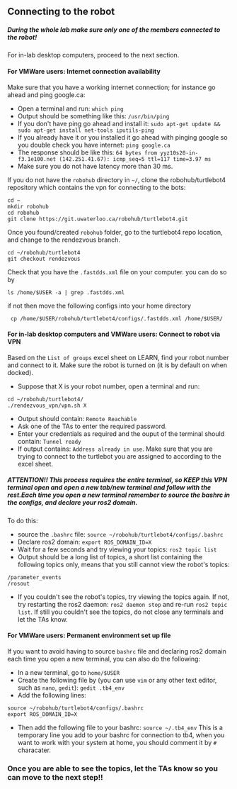 ## Connecting to the robot 

##### During the whole lab make sure only one of the members connected to the robot!

For in-lab desktop computers, proceed to the next section.
#### For VMWare users: Internet connection availability

Make sure that you have a working internet connection; for instance go ahead and ping google.ca:
- Open a terminal and run: ```which ping ```
- Output should be something like this: ```/usr/bin/ping```
- If you don't have ping go ahead and install it: ```sudo apt-get update && sudo apt-get install net-tools iputils-ping```
- If you already have it or you installed it go ahead with pinging google so you double check you have internet: ```ping google.ca```
- The response should be like this: ``` 64 bytes from yyz10s20-in-f3.1e100.net (142.251.41.67): icmp_seq=5 ttl=117 time=3.97 ms ```
- Make sure you do not have latency more than 30 ms.

If you do not have the ``` robohub ``` directory in ```~/```, clone the robohub/turtlebot4 repository which contains the vpn for connecting to the bots:
```
cd ~
mkdir robohub
cd robohub 
git clone https://git.uwaterloo.ca/robohub/turtlebot4.git
```

Once you found/created ```robohub``` folder, go to the turtlebot4 repo location, and change to the rendezvous branch.
```
cd ~/robohub/turtlebot4
git checkout rendezvous
```

Check that you have the `.fastdds.xml` file on your computer. you can do so by
```
ls /home/$USER -a | grep .fastdds.xml 
```

if not then move the following configs into your home directory
```
 cp /home/$USER/robohub/turtlebot4/configs/.fastdds.xml /home/$USER/
```
#### For in-lab desktop computers and VMWare users: Connect to robot via VPN

Based on the ```List of groups``` excel sheet on LEARN, find your robot number and connect to it. Make sure the robot is turned on (it is by default on when docked).
- Suppose that X is your robot number, open a terminal and run:
```
cd ~/robohub/turtlebot4/
./rendezvous_vpn/vpn.sh X
```
- Output should contain: ```Remote Reachable```
- Ask one of the TAs to enter the required password.
- Enter your credentials as required and the ouput of the terminal should contain: ```Tunnel ready```
- If output contains: ```Address already in use```. Make sure that you are trying to connect to the turtlebot you are assigned to according to the excel sheet.

##### ATTENTION!! This process requires the entire terminal, so KEEP this VPN terminal open and open a new tab/new terminal and follow with the rest.Each time you open a new terminal remember to source the bashrc in the configs, and declare your ros2 domain.
To do this:
- source the ```.bashrc``` file: ```source ~/robohub/turtlebot4/configs/.bashrc```
- Declare ros2 domain: ```export ROS_DOMAIN_ID=X```
- Wait for a few seconds and try viewing your topics: ```ros2 topic list```
- Output should be a long list of topics, a short list containing the following topics only, means that you still cannot view the robot's topics:
```
/parameter_events
/rosout
```
- If you couldn't see the robot's topics, try viewing the topics again. If not, try restarting the ros2 daemon: ```ros2 daemon stop``` and re-run ```ros2 topic list```.
If still you couldn't see the topics, do not close any terminals and let the TAs know.

#### For VMWare users: Permanent environment set up file
If you want to avoid having to source ```bashrc``` file and declaring ros2 domain each time you open a new terminal, you can also do the following:
- In a new terminal, go to ```home/$USER```
- Create the following file by (you can use `vim` or any other text editor, such as `nano`, `gedit`): ```gedit .tb4_env```
- Add the following lines:
```
source ~/robohub/turtlebot4/configs/.bashrc
export ROS_DOMAIN_ID=X
```
- Then add the following file to your bashrc: ```source ~/.tb4_env```
This is a temporary line you add to your bashrc for connection to tb4, when you want to work with your system at home, you should comment it by ``` # ``` characater.


### Once you are able to see the topics, let the TAs know so you can move to the next step!!
